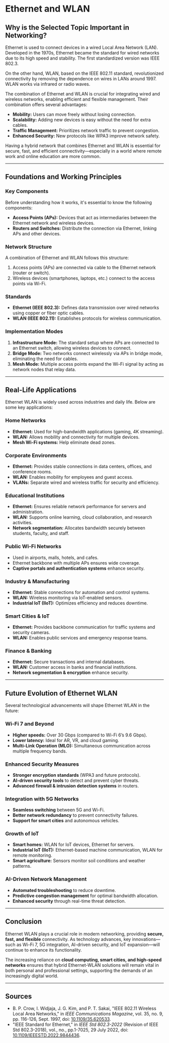 # Ethernet and WLAN

## Why is the Selected Topic Important in Networking?

Ethernet is used to connect devices in a wired Local Area Network (LAN). Developed in the 1970s, Ethernet became the standard for wired networks due to its high speed and stability. The first standardized version was IEEE 802.3.

On the other hand, WLAN, based on the IEEE 802.11 standard, revolutionized connectivity by removing the dependence on wires in LANs around 1997. WLAN works via infrared or radio waves.

The combination of Ethernet and WLAN is crucial for integrating wired and wireless networks, enabling efficient and flexible management. Their combination offers several advantages:

- **Mobility:** Users can move freely without losing connection.
- **Scalability:** Adding new devices is easy without the need for extra cables.
- **Traffic Management:** Prioritizes network traffic to prevent congestion.
- **Enhanced Security:** New protocols like WPA3 improve network safety.

Having a hybrid network that combines Ethernet and WLAN is essential for secure, fast, and efficient connectivity—especially in a world where remote work and online education are more common.

---

## Foundations and Working Principles

### Key Components

Before understanding how it works, it's essential to know the following components:

- **Access Points (APs):** Devices that act as intermediaries between the Ethernet network and wireless devices.
- **Routers and Switches:** Distribute the connection via Ethernet, linking APs and other devices.

### Network Structure

A combination of Ethernet and WLAN follows this structure:

1. Access points (APs) are connected via cable to the Ethernet network (router or switch).
2. Wireless devices (smartphones, laptops, etc.) connect to the access points via Wi-Fi.

### Standards

- **Ethernet (IEEE 802.3):** Defines data transmission over wired networks using copper or fiber optic cables.
- **WLAN (IEEE 802.11):** Establishes protocols for wireless communication.

### Implementation Modes

1. **Infrastructure Mode:** The standard setup where APs are connected to an Ethernet switch, allowing wireless devices to connect.
2. **Bridge Mode:** Two networks connect wirelessly via APs in bridge mode, eliminating the need for cables.
3. **Mesh Mode:** Multiple access points expand the Wi-Fi signal by acting as network nodes that relay data.

---

## Real-Life Applications

Ethernet WLAN is widely used across industries and daily life. Below are some key applications:

### Home Networks
- **Ethernet:** Used for high-bandwidth applications (gaming, 4K streaming).
- **WLAN:** Allows mobility and connectivity for multiple devices.
- **Mesh Wi-Fi systems:** Help eliminate dead zones.

### Corporate Environments
- **Ethernet:** Provides stable connections in data centers, offices, and conference rooms.
- **WLAN:** Enables mobility for employees and guest access.
- **VLANs:** Separate wired and wireless traffic for security and efficiency.

### Educational Institutions
- **Ethernet:** Ensures reliable network performance for servers and administration.
- **WLAN:** Supports online learning, cloud collaboration, and research activities.
- **Network segmentation:** Allocates bandwidth securely between students, faculty, and staff.

### Public Wi-Fi Networks
- Used in airports, malls, hotels, and cafes.
- Ethernet backbone with multiple APs ensures wide coverage.
- **Captive portals and authentication systems** enhance security.

### Industry & Manufacturing
- **Ethernet:** Stable connections for automation and control systems.
- **WLAN:** Wireless monitoring via IoT-enabled sensors.
- **Industrial IoT (IIoT):** Optimizes efficiency and reduces downtime.

### Smart Cities & IoT
- **Ethernet:** Provides backbone communication for traffic systems and security cameras.
- **WLAN:** Enables public services and emergency response teams.

### Finance & Banking
- **Ethernet:** Secure transactions and internal databases.
- **WLAN:** Customer access in banks and financial institutions.
- **Network segmentation & encryption** enhance security.

---

## Future Evolution of Ethernet WLAN

Several technological advancements will shape Ethernet WLAN in the future:

### Wi-Fi 7 and Beyond
- **Higher speeds:** Over 30 Gbps (compared to Wi-Fi 6’s 9.6 Gbps).
- **Lower latency:** Ideal for AR, VR, and cloud gaming.
- **Multi-Link Operation (MLO):** Simultaneous communication across multiple frequency bands.

### Enhanced Security Measures
- **Stronger encryption standards** (WPA3 and future protocols).
- **AI-driven security tools** to detect and prevent cyber threats.
- **Advanced firewall & intrusion detection systems** in routers.

### Integration with 5G Networks
- **Seamless switching** between 5G and Wi-Fi.
- **Better network redundancy** to prevent connectivity failures.
- **Support for smart cities** and autonomous vehicles.

### Growth of IoT
- **Smart homes:** WLAN for IoT devices, Ethernet for servers.
- **Industrial IoT (IIoT):** Ethernet-based machine communication, WLAN for remote monitoring.
- **Smart agriculture:** Sensors monitor soil conditions and weather patterns.

### AI-Driven Network Management
- **Automated troubleshooting** to reduce downtime.
- **Predictive congestion management** for optimal bandwidth allocation.
- **Enhanced security** through real-time threat detection.

---

## Conclusion

Ethernet WLAN plays a crucial role in modern networking, providing **secure, fast, and flexible** connectivity. As technology advances, key innovations—such as Wi-Fi 7, 5G integration, AI-driven security, and IoT expansion—will continue to enhance its functionality.

The increasing reliance on **cloud computing, smart cities, and high-speed networks** ensures that hybrid Ethernet-WLAN solutions will remain vital in both personal and professional settings, supporting the demands of an increasingly digital world.

---

## Sources

- B. P. Crow, I. Widjaja, J. G. Kim, and P. T. Sakai, "IEEE 802.11 Wireless Local Area Networks," in *IEEE Communications Magazine*, vol. 35, no. 9, pp. 116-126, Sept. 1997, doi: [10.1109/35.620533](https://doi.org/10.1109/35.620533).
- "IEEE Standard for Ethernet," in *IEEE Std 802.3-2022* (Revision of IEEE Std 802.3-2018), vol., no., pp.1-7025, 29 July 2022, doi: [10.1109/IEEESTD.2022.9844436](https://doi.org/10.1109/IEEESTD.2022.9844436).

